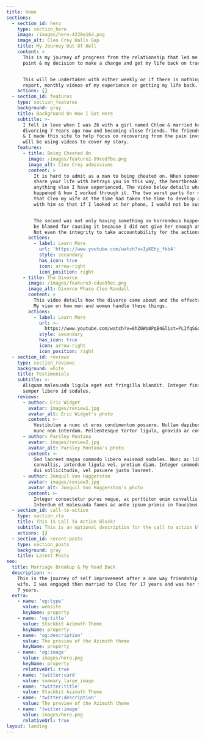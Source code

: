 ```yaml
---
title: Home
sections:
  - section_id: hero
    type: section_hero
    image: /images/hero-4229e16d.png
    image_alt: Cleo Crey Halls Gap
    title: My Journey Out Of Hell
    content: >
      This is my journey of progress from the relationship that led me to this
      point & my decision to make a change and get my life back on track.


      This will be undertaken with either weekly or if there is nothing to
      report, monthly videos of my experience on getting my life back.
    actions: []
  - section_id: features
    type: section_features
    background: gray
    title: Background On How I Got Here
    subtitle: >-
      I fell in love when I was 26 with a girl named Chloe & married her before
      divorcing 7 Years ago now and becoming close friends. The friendship ended
      & I made this site to help focus on recovering from the pain involved. I
      will be using videos to cover my story.
    features:
      - title: Being Cheated On
        image: /images/feature2-99ced7be.png
        image_alt: Cleo Crey admissions
        content: >
          It is hard to admit as a man to being cheated on. When someone who you
          share your life with betrays you in this way, the heartbreak is unlike
          anything else I have experienced. The video below details when it
          happened & how I worked through it. The two worst parts for me were
          that Cleo my wife at the time had taken the time to develop a code
          with him so that if I looked at her phone, I would not be suspicious.


          The second was not only having something so horrendous happen but then
          be blamed for causing it because I did not give her enough attention.
          Not even the integrity to take accountability for the actions.
        actions:
          - label: Learn More
            url: 'https://www.youtube.com/watch?v=IyKEhj_fkb4'
            style: secondary
            has_icon: true
            icon: arrow-right
            icon_position: right
      - title: The Divorce
        image: /images/feature3-cdaa95ec.png
        image_alt: Divorce Phase Cleo Randall
        content: >
          This video details how the divorce came about and the effects it had.
          My view on how men and women handle these things.
        actions:
          - label: Learn More
            url: >-
              https://www.youtube.com/watch?v=8hZ0Wo8PqB4&list=PLIfqSGqxgjyGM69eVxiiXhwgtF935E0E1&index=2
            style: secondary
            has_icon: true
            icon: arrow-right
            icon_position: right
  - section_id: reviews
    type: section_reviews
    background: white
    title: Testimonials
    subtitle: >-
      Aliquam malesuada ligula eget est fringilla blandit. Integer finibus
      semper libero id sodales.
    reviews:
      - author: Eric Widget
        avatar: images/review1.jpg
        avatar_alt: Eric Widget's photo
        content: >-
          Vestibulum a nunc ut eros condimentum posuere. Nullam dapibus quis
          nunc non interdum. Pellentesque tortor ligula, gravida ac commodo eu.
      - author: Parsley Montana
        avatar: images/review2.jpg
        avatar_alt: Parsley Montana's photo
        content: >-
          Sed laoreet magna commodo libero euismod sodales. Nunc ac libero
          convallis, interdum ligula vel, pretium diam. Integer commodo sem at
          dui sollicitudin, vel posuere justo laoreet.
      - author: Jonquil Von Haggerston
        avatar: images/review3.jpg
        avatar_alt: Jonquil Von Haggerston's photo
        content: >-
          Integer consectetur purus neque, ac porttitor enim convallis vitae.
          Interdum et malesuada fames ac ante ipsum primis in faucibus.
  - section_id: call-to-action
    type: section_cta
    title: This Is Call To Action Block!
    subtitle: This is an optional description for the call to action block.
    actions: []
  - section_id: recent-posts
    type: section_posts
    background: gray
    title: Latest Posts
seo:
  title: Marriage Breakup & My Road Back
  description: >-
    This is the journey of self improvement after a one way friendship to my ex
    wife. I was engaged then married to Cleo for 17 years and was her friend for
    7 years.
  extra:
    - name: 'og:type'
      value: website
      keyName: property
    - name: 'og:title'
      value: Stackbit Azimuth Theme
      keyName: property
    - name: 'og:description'
      value: The preview of the Azimuth theme
      keyName: property
    - name: 'og:image'
      value: images/hero.png
      keyName: property
      relativeUrl: true
    - name: 'twitter:card'
      value: summary_large_image
    - name: 'twitter:title'
      value: Stackbit Azimuth Theme
    - name: 'twitter:description'
      value: The preview of the Azimuth theme
    - name: 'twitter:image'
      value: images/hero.png
      relativeUrl: true
layout: landing
---
```

